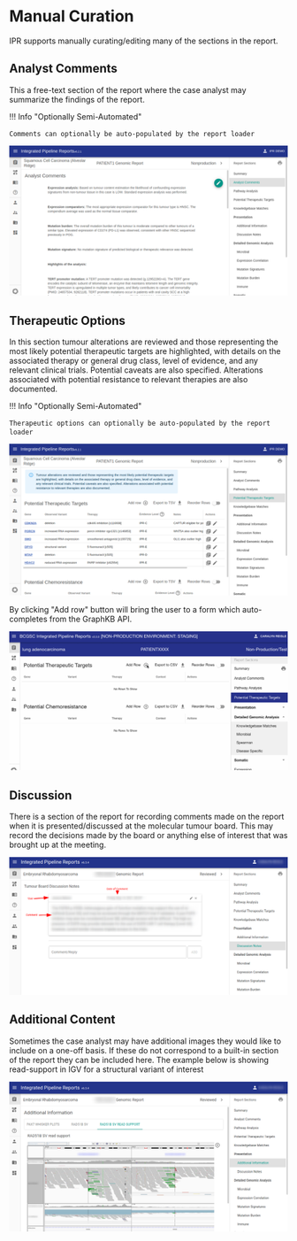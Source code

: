 # Manual Curation

IPR supports manually curating/editing many of the sections in the report.

## Analyst Comments

This a free-text section of the report where the case analyst may summarize the findings of the report.

!!! Info "Optionally Semi-Automated"

    Comments can optionally be auto-populated by the report loader

![comments](./images/ipr_client.comments.example.png)

## Therapeutic Options

In this section tumour alterations are reviewed and those representing the most likely potential therapeutic targets are highlighted, with details on the associated therapy or general drug class, level of evidence, and any relevant clinical trials. Potential caveats are also specified. Alterations associated with potential resistance to relevant therapies are also documented.

!!! Info "Optionally Semi-Automated"

    Therapeutic options can optionally be auto-populated by the report loader

![example](./images/ipr_client.therapeutic_targets.example.png)

By clicking "Add row" button will bring the user to a form which auto-completes from the GraphKB API.

![autocomplete](./images/ipr_client.therapeutic_options.graphkb_autocomplete.gif)

## Discussion

There is a section of the report for recording comments made on the report when it is presented/discussed at the molecular tumour board. This may record the decisions made by the board or anything else of interest that was brought up at the meeting.

![tumour board discussion](./images/ipr_client.discussion.example.png)

## Additional Content

Sometimes the case analyst may have additional images they would like to include on a one-off basis. If these do not correspond to a built-in section of the report they can be included here. The example below is showing read-support in IGV for a structural variant of interest

![igv read example](./images/ipr_client.annotation_information.igv_example.png)
